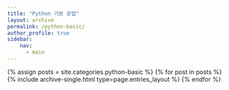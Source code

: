 ```yaml
---
title: "Python 기본 문법"
layout: archive
permalink: /python-basic/
author_profile: true
sidebar:
    nav:
      - main
---
```


{% assign posts = site.categories.python-basic %}
{% for post in posts %} 
  {% include archive-single.html type=page.entries_layout %} 
{% endfor %}

